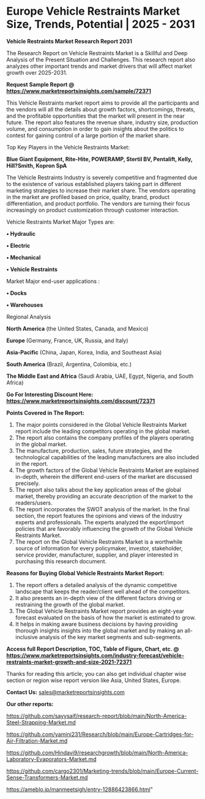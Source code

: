 # Europe Vehicle Restraints Market Size, Trends, Potential | 2025 - 2031

<strong>Vehicle Restraints Market Research Report 2031</strong>

The Research Report on Vehicle Restraints Market is a Skillful and Deep Analysis of the Present Situation and Challenges. This research report also analyzes other important trends and market drivers that will affect market growth over 2025-2031.

<strong>Request Sample Report @ <a href=https://www.marketreportsinsights.com/sample/72371>https://www.marketreportsinsights.com/sample/72371</a></strong>

This Vehicle Restraints market report aims to provide all the participants and the vendors will all the details about growth factors, shortcomings, threats, and the profitable opportunities that the market will present in the near future. The report also features the revenue share, industry size, production volume, and consumption in order to gain insights about the politics to contest for gaining control of a large portion of the market share.

Top Key Players in the Vehicle Restraints Market:

<strong>Blue Giant Equipment, Rite-Hite, POWERAMP, Stertil BV, Pentalift, Kelly, Hill?Smith, Kopron SpA</strong>

The Vehicle Restraints Industry is severely competitive and fragmented due to the existence of various established players taking part in different marketing strategies to increase their market share. The vendors operating in the market are profiled based on price, quality, brand, product differentiation, and product portfolio. The vendors are turning their focus increasingly on product customization through customer interaction.

Vehicle Restraints Market Major Types are:

<strong>• Hydraulic

• Electric

• Mechanical

• Vehicle Restraints</strong>

Market Major end-user applications :

<strong>• Docks

• Warehouses</strong>

Regional Analysis

</u><strong><b>North America</b></strong> (the United States, Canada, and Mexico)

<strong><b>Europe </b></strong>(Germany, France, UK, Russia, and Italy)

<strong><b>Asia-Pacific</b></strong> (China, Japan, Korea, India, and Southeast Asia)

<strong><b>South America</b></strong> (Brazil, Argentina, Colombia, etc.)

<strong><b>The Middle East and Africa</b></strong> (Saudi Arabia, UAE, Egypt, Nigeria, and South Africa)

<strong>Go For Interesting Discount Here: <a href=https://www.marketreportsinsights.com/discount/72371>https://www.marketreportsinsights.com/discount/72371</a></strong>

<strong>Points Covered in The Report:</strong>
<ol>
  <li>The major points considered in the Global Vehicle Restraints Market report include the leading competitors operating in the global market.</li>
  <li>The report also contains the company profiles of the players operating in the global market.</li>
  <li>The manufacture, production, sales, future strategies, and the technological capabilities of the leading manufacturers are also included in the report.</li>
  <li>The growth factors of the Global Vehicle Restraints Market are explained in-depth, wherein the different end-users of the market are discussed precisely.</li>
  <li>The report also talks about the key application areas of the global market, thereby providing an accurate description of the market to the readers/users.</li>
  <li>The report incorporates the SWOT analysis of the market. In the final section, the report features the opinions and views of the industry experts and professionals. The experts analyzed the export/import policies that are favorably influencing the growth of the Global Vehicle Restraints Market.</li>
  <li>The report on the Global Vehicle Restraints Market is a worthwhile source of information for every policymaker, investor, stakeholder, service provider, manufacturer, supplier, and player interested in purchasing this research document.</li>
</ol>
<strong>Reasons for Buying Global Vehicle Restraints Market Report:</strong>

<ol>
  <li>The report offers a detailed analysis of the dynamic competitive landscape that keeps the reader/client well ahead of the competitors.</li>
  <li>It also presents an in-depth view of the different factors driving or restraining the growth of the global market.</li>
  <li>The Global Vehicle Restraints Market report provides an eight-year forecast evaluated on the basis of how the market is estimated to grow.</li>
  <li>It helps in making aware business decisions by having providing thorough insights insights into the global market and by making an all-inclusive analysis of the key market segments and sub-segments.</li>
</ol>
<strong>Access full Report Description, TOC, Table of Figure, Chart, etc. @ <a href=https://www.marketreportsinsights.com/industry-forecast/vehicle-restraints-market-growth-and-size-2021-72371>https://www.marketreportsinsights.com/industry-forecast/vehicle-restraints-market-growth-and-size-2021-72371</a></strong>


Thanks for reading this article; you can also get individual chapter wise section or region wise report version like Asia, United States, Europe.

<strong>Contact Us:</strong>
sales@marketreportsinsights.com

<strong>Our other reports:</strong>

<a href=https://github.com/sayysaif/research-report/blob/main/North-America-Steel-Strapping-Market.md>https://github.com/sayysaif/research-report/blob/main/North-America-Steel-Strapping-Market.md</a>

<a href=https://github.com/yamini231/Research/blob/main/Europe-Cartridges-for-Air-Filtration-Market.md>https://github.com/yamini231/Research/blob/main/Europe-Cartridges-for-Air-Filtration-Market.md</a>

<a href=https://github.com/Hindavi9/researchgrowth/blob/main/North-America-Laboratory-Evaporators-Market.md>https://github.com/Hindavi9/researchgrowth/blob/main/North-America-Laboratory-Evaporators-Market.md</a>

<a href=https://github.com/cargo2301/Marketing-trends/blob/main/Europe-Current-Sense-Transformers-Market.md>https://github.com/cargo2301/Marketing-trends/blob/main/Europe-Current-Sense-Transformers-Market.md</a>

<a href=https://ameblo.jp/manmeetsigh/entry-12886423866.html>https://ameblo.jp/manmeetsigh/entry-12886423866.html</a>"
